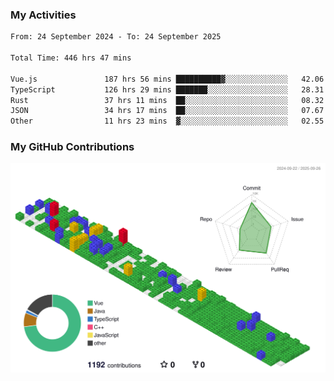 ### My Activities

<!--START_SECTION:waka-->

```txt
From: 24 September 2024 - To: 24 September 2025

Total Time: 446 hrs 47 mins

Vue.js               187 hrs 56 mins ██████████▓░░░░░░░░░░░░░░   42.06 %
TypeScript           126 hrs 29 mins ███████░░░░░░░░░░░░░░░░░░   28.31 %
Rust                 37 hrs 11 mins  ██░░░░░░░░░░░░░░░░░░░░░░░   08.32 %
JSON                 34 hrs 17 mins  ██░░░░░░░░░░░░░░░░░░░░░░░   07.67 %
Other                11 hrs 23 mins  ▓░░░░░░░░░░░░░░░░░░░░░░░░   02.55 %
```

<!--END_SECTION:waka-->

### My GitHub Contributions

![](./profile-3d-contrib/profile-gitblock.svg)
